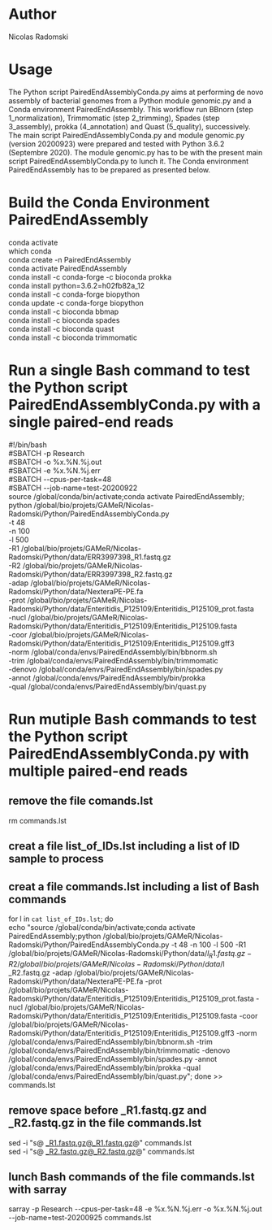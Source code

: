 # Author
Nicolas Radomski

# Usage
The Python script PairedEndAssemblyConda.py aims at performing de novo assembly of bacterial genomes from a Python module genomic.py and a Conda environment PairedEndAssembly.
This workflow run BBnorn (step 1_normalization), Trimmomatic (step 2_trimming), Spades (step 3_assembly), prokka (4_annotation) and Quast (5_quality), successively.
The main script PairedEndAssemblyConda.py and module genomic.py (version 20200923) were prepared and tested with Python 3.6.2 (Septembre 2020).
The module genomic.py has to be with the present main script PairedEndAssemblyConda.py to lunch it.
The Conda environment PairedEndAssembly has to be prepared as presented below.

# Build the Conda Environment PairedEndAssembly
conda activate \
which conda \
conda create -n PairedEndAssembly \
conda activate PairedEndAssembly \
conda install -c conda-forge -c bioconda prokka \
conda install python=3.6.2=h02fb82a_12 \
conda install -c conda-forge biopython \
conda update -c conda-forge biopython \
conda install -c bioconda bbmap \
conda install -c bioconda spades \
conda install -c bioconda quast \
conda install -c bioconda trimmomatic

# Run a single Bash command to test the Python script PairedEndAssemblyConda.py with a single paired-end reads
#!/bin/bash \
#SBATCH -p Research \
#SBATCH -o %x.%N.%j.out \
#SBATCH -e %x.%N.%j.err \
#SBATCH --cpus-per-task=48 \
#SBATCH --job-name=test-20200922 \
source /global/conda/bin/activate;conda activate PairedEndAssembly; \
python /global/bio/projets/GAMeR/Nicolas-Radomski/Python/PairedEndAssemblyConda.py \
 -t 48 \
 -n 100 \
 -l 500 \
 -R1 /global/bio/projets/GAMeR/Nicolas-Radomski/Python/data/ERR3997398_R1.fastq.gz \
 -R2 /global/bio/projets/GAMeR/Nicolas-Radomski/Python/data/ERR3997398_R2.fastq.gz \
 -adap /global/bio/projets/GAMeR/Nicolas-Radomski/Python/data/NexteraPE-PE.fa \
 -prot /global/bio/projets/GAMeR/Nicolas-Radomski/Python/data/Enteritidis_P125109/Enteritidis_P125109_prot.fasta \
 -nucl /global/bio/projets/GAMeR/Nicolas-Radomski/Python/data/Enteritidis_P125109/Enteritidis_P125109.fasta \
 -coor /global/bio/projets/GAMeR/Nicolas-Radomski/Python/data/Enteritidis_P125109/Enteritidis_P125109.gff3 \
 -norm /global/conda/envs/PairedEndAssembly/bin/bbnorm.sh \
 -trim /global/conda/envs/PairedEndAssembly/bin/trimmomatic \
 -denovo /global/conda/envs/PairedEndAssembly/bin/spades.py \
 -annot /global/conda/envs/PairedEndAssembly/bin/prokka \
 -qual /global/conda/envs/PairedEndAssembly/bin/quast.py

# Run mutiple Bash commands to test the Python script PairedEndAssemblyConda.py with multiple paired-end reads
## remove the file comands.lst
rm commands.lst
## creat a file list_of_IDs.lst including a list of ID sample to process
## creat a file commands.lst including a list of Bash commands
for l in `cat list_of_IDs.lst`; do \
	echo "source /global/conda/bin/activate;conda activate PairedEndAssembly;python /global/bio/projets/GAMeR/Nicolas-Radomski/Python/PairedEndAssemblyConda.py -t 48 -n 100 -l 500 -R1 /global/bio/projets/GAMeR/Nicolas-Radomski/Python/data/$l _R1.fastq.gz -R2 /global/bio/projets/GAMeR/Nicolas-Radomski/Python/data/$l _R2.fastq.gz -adap /global/bio/projets/GAMeR/Nicolas-Radomski/Python/data/NexteraPE-PE.fa -prot /global/bio/projets/GAMeR/Nicolas-Radomski/Python/data/Enteritidis_P125109/Enteritidis_P125109_prot.fasta -nucl /global/bio/projets/GAMeR/Nicolas-Radomski/Python/data/Enteritidis_P125109/Enteritidis_P125109.fasta -coor /global/bio/projets/GAMeR/Nicolas-Radomski/Python/data/Enteritidis_P125109/Enteritidis_P125109.gff3 -norm /global/conda/envs/PairedEndAssembly/bin/bbnorm.sh -trim /global/conda/envs/PairedEndAssembly/bin/trimmomatic -denovo /global/conda/envs/PairedEndAssembly/bin/spades.py -annot /global/conda/envs/PairedEndAssembly/bin/prokka -qual /global/conda/envs/PairedEndAssembly/bin/quast.py";
done >> commands.lst
## remove space before _R1.fastq.gz and _R2.fastq.gz in the file commands.lst
sed -i "s@ _R1.fastq.gz@_R1.fastq.gz@" commands.lst \
sed -i "s@ _R2.fastq.gz@_R2.fastq.gz@" commands.lst
## lunch Bash commands of the file commands.lst with sarray
sarray -p Research --cpus-per-task=48 -e %x.%N.%j.err -o %x.%N.%j.out --job-name=test-20200925 commands.lst